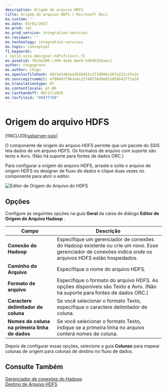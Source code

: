```yaml
---
description: Origem do arquivo HDFS
title: Origem do arquivo HDFS | Microsoft Docs
ms.custom: ''
ms.date: 03/01/2017
ms.prod: sql
ms.prod_service: integration-services
ms.reviewer: ''
ms.technology: integration-services
ms.topic: conceptual
f1_keywords:
- sql13.ssis.designer.hdfsfilesrc.f1
ms.assetid: f8cda200-c389-4a2e-8ee9-5d59b326aac1
author: chugugrace
ms.author: chugu
ms.openlocfilehash: b015d1d62e42b5b453c273d899c387a222c3fe2e
ms.sourcegitcommit: e700497f962e4c2274df16d9e651059b42ff1a10
ms.translationtype: HT
ms.contentlocale: pt-BR
ms.lasthandoff: 08/17/2020
ms.locfileid: "88477798"
---
```

# <a name="hdfs-file-source"></a>Origem do arquivo HDFS

[!INCLUDE[sqlserver-ssis](../../includes/applies-to-version/sqlserver-ssis.md)]


  O componente de origem do arquivo HDFS permite que um pacote do SSIS leia dados de um arquivo HDFS. Os formatos de arquivo com suporte são texto e Avro. (Não há suporte para fontes de dados ORC.)  
  
 Para configurar a origem do arquivo HDFS, arraste e solte o arquivo de origem HDFS no designer de fluxo de dados e clique duas vezes no componente para abrir o editor.  
  
 ![Editor de Origem do Arquivo do HDFS](../../integration-services/data-flow/media/hdfs-file-source.png "Editor de Origem do Arquivo do HDFS")  
  
## <a name="options"></a>Opções  
 Configure as seguintes opções na guia **Geral** da caixa de diálogo **Editor de Origem de Arquivo Hadoop** .  
  
|Campo|Descrição|  
|-----------|-----------------|  
|**Conexão do Hadoop**|Especifique um gerenciador de conexões do Hadoop existente ou crie um novo. Esse gerenciador de conexões indica onde os arquivos HDFS estão hospedados.|  
|**Caminho do Arquivo**|Especifique o nome do arquivo HDFS.|  
|**Formato de arquivo**|Especifique o formato do arquivo HDFS. As opções disponíveis são Texto e Avro. (Não há suporte para fontes de dados ORC.)|  
|**Caractere delimitador de coluna**|Se você selecionar o formato Texto, especifique o caractere delimitador de coluna.|  
|**Nomes de coluna na primeira linha de dados**|Se você selecionar o formato Texto, indique se a primeira linha no arquivo conterá nomes de coluna.|  
  
 Depois de configurar essas opções, selecione a guia **Colunas** para mapear colunas de origem para colunas de destino no fluxo de dados.  
  
## <a name="see-also"></a>Consulte Também  
 [Gerenciador de conexões do Hadoop](../../integration-services/connection-manager/hadoop-connection-manager.md)   
 [Destino de Arquivo HDFS](../../integration-services/data-flow/hdfs-file-destination.md)  
  
  
